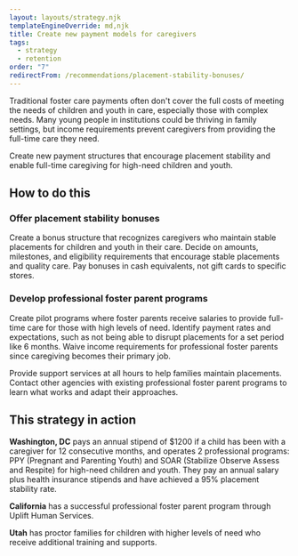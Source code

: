 ```yaml
---
layout: layouts/strategy.njk
templateEngineOverride: md,njk
title: Create new payment models for caregivers
tags:
  - strategy
  - retention
order: "7"
redirectFrom: /recommendations/placement-stability-bonuses/
---
```

Traditional foster care payments often don't cover the full costs of meeting the needs of children and youth in care, especially those with complex needs. Many young people in institutions could be thriving in family settings, but income requirements prevent caregivers from providing the full-time care they need.

Create new payment structures that encourage placement stability and enable full-time caregiving for high-need children and youth.

## How to do this

### Offer placement stability bonuses

Create a bonus structure that recognizes caregivers who maintain stable placements for children and youth in their care. Decide on amounts, milestones, and eligibility requirements that encourage stable placements and quality care. Pay bonuses in cash equivalents, not gift cards to specific stores.

### Develop professional foster parent programs

Create pilot programs where foster parents receive salaries to provide full-time care for those with high levels of need. Identify payment rates and expectations, such as not being able to disrupt placements for a set period like 6 months. Waive income requirements for professional foster parents since caregiving becomes their primary job.

Provide support services at all hours to help families maintain placements. Contact other agencies with existing professional foster parent programs to learn what works and adapt their approaches.

## This strategy in action

**Washington, DC** pays an annual stipend of $1200 if a child has been with a caregiver for 12 consecutive months, and operates 2 professional programs: PPY (Pregnant and Parenting Youth) and SOAR (Stabilize Observe Assess and Respite) for high-need children and youth. They pay an annual salary plus health insurance stipends and have achieved a 95% placement stability rate.

**California** has a successful professional foster parent program through Uplift Human Services.

**Utah** has proctor families for children with higher levels of need who receive additional training and supports.
